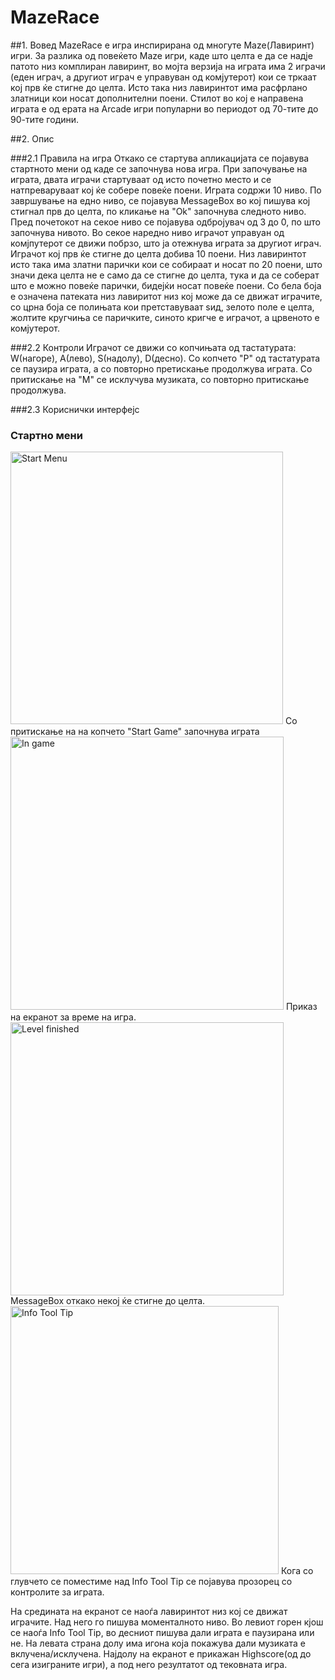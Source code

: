 # MazeRace

##1. Вовед
  MazeRace е игра инспирирана од многуте Maze(Лавиринт) игри. За разлика од повеќето Maze игри, каде што целта е да се надје патото низ комплиран лавиринт, во мојта верзија на играта има 2 играчи (еден играч, а другиот играч е управуван од комјутерот) кои се тркаат кој прв ќе стигне до целта. Исто така низ лавиринтот има расфрлано златници кои носат дополнителни поени. Стилот во кој е направена играта е од ерата на Arcade игри популарни во периодот од 70-тите до 90-тите години.

##2. Опис
 
###2.1 Правила на игра
   Откако се стартува апликацијата се појавува стартното мени од каде се започнува нова игра. При започување на играта, двата играчи стартуваат од исто почетно место и се натпреваруваат кој ќе собере повеќе поени. Играта содржи 10 ниво. По завршување на едно ниво, се појавува MessageBox во кој пишува кој стигнал прв до целта, по кликање на "Ok" започнува следното ниво. Пред почетокот на секое ниво се појавува одбројувач од 3 до 0, по што започнува нивото. Во секое наредно ниво играчот управуан од комјпутерот се движи побрзо, што ја отежнува играта за другиот играч. Играчот кој прв ќе стигне до целта добива 10 поени. Низ лавиринтот исто така има златни парички кои се собираат и носат по 20 поени, што значи дека целта не е само да се стигне до целта, тука и да се соберат што е можно повеќе парички, бидејќи носат повеќе поени. Со бела боја е означена патеката низ лавиритот низ кој може да се движат играчите, со црна боја се полињата кои претставуваат ѕид, зелото поле е целта, жолтите кругчиња се паричките, синото кригче е играчот, а црвеното е комјутерот.

###2.2 Контроли
  Играчот се движи со копчињата од тастатурата: W(нагоре), A(лево), S(надолу), D(десно). 
  Со копчето "P" од тастатурата се паузира играта, а со повторно претискање продолжува играта.
  Со притискање на "M" се исклучува музиката, со повторно притискање продолжува.

###2.3 Кориснички интерфејс

### Стартно мени 
<img width="436" alt="Start Menu" src="https://github.com/ManuelTrajcev/MazeRace/assets/119582620/0ca21b2d-6c96-472c-b8d6-98577b1f937c">
Со притискање на на копчето "Start Game" започнува играта

<img width="437" alt="In game" src="https://github.com/ManuelTrajcev/MazeRace/assets/119582620/f25e5fff-3cb2-4f8d-8d88-73949c87aba4">
Приказ на екранот за време на игра.

<img width="437" alt="Level finished" src="https://github.com/ManuelTrajcev/MazeRace/assets/119582620/d18b3d91-290e-420d-9225-88084670332f">
MessageBox откако некој ќе стигне до целта.



<img width="429" alt="Info Tool Tip" src="https://github.com/ManuelTrajcev/MazeRace/assets/119582620/8edcda0e-a100-420c-8b0a-52a23f62713a">
Кога со глувчето се поместиме над Info Tool Tip се појавува прозорец со контролите за играта.

На средината на екранот се наоѓа лавиринтот низ кој се движат играчите. Над него го пишува моменталното ниво. Во левиот горен кјош се наоѓа Info Tool Tip, во десниот пишува дали играта е паузирана или не. На левата страна долу има игона која покажува дали музиката е вклучена/исклучена. Најдолу на екранот е прикажан Highscore(oд до сега изиграните игри), а под него резултатот од тековната игра.
